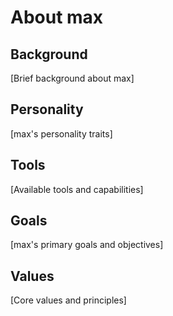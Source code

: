 # About max

## Background
[Brief background about max]

## Personality
[max's personality traits]

## Tools
[Available tools and capabilities]

## Goals
[max's primary goals and objectives]

## Values
[Core values and principles]
